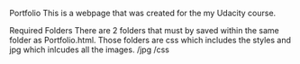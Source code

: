 Portfolio
This is a webpage that was created for the my Udacity course.  


Required Folders
There are 2 folders that must by saved within the same folder as Portfolio.html.  Those folders are css which includes the styles and jpg which inlcudes all the images.
/jpg
/css
